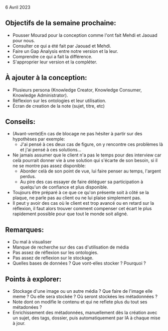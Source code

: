 6 Avril 2023

## Objectifs de la semaine prochaine:
- Pousser Mourad pour la conception comme l'ont fait Mehdi et Jaouad pour nous.
- Consulter ce qui a été fait par Jaouad et Mehdi.
- Faire un Gap Analysis entre notre version et la leur.
- Comprendre ce qui a fait la différence.
- S'approprier leur version et la compléter.

## À ajouter à la conception:
- Plusieurs persona (Knowledge Creator, Knowledge Consumer, Knowledge Administrator).
- Réflexion sur les ontologies et leur utilisation.
- Écran de creation de la note (sujet, titre, etc)

## Conseils:
- (Avant-vente)En cas de blocage ne pas hésiter à partir sur des hypothèses par exemple:
	- J'ai pensé à ces deux cas de figure, on y rencontre ces problèmes là et j'ai pensé à ces solutions...
- Ne jamais assumer que le client n'a pas le temps pour des interview car celà pourrait donner vie à une solution qui s'écarte de son besoin, si il ne se montre pas assez disponible:
	- Aborder celà de son point de vue, lui faire penser au temps, l'argent perdus. 
	- Au pire des cas essayer de faire déléguer sa participation à quelqu'un de confiance et plus disponible.
- Toujours être préparé à ce que ce qu'on présente soit à côté se la plaque, ne parle pas au client ou ne lui plaise simplement pas.
- Il peut y avoir des cas où le client est trop avancé ou en retard sur la réflexion, il faut alors trouver comment compenser cet écart le plus rapidement possible pour que tout le monde soit aligné.

## Remarques:
- Du mal à visualiser 
- Manque de recherche sur des cas d'utilisation de média
- Pas assez de réflexion sur les ontologies.
- Pas assez de reflexion sur le stockage.
- Quelles bases de données ? Que vont-elles stocker ? Pourquoi ?

## Points à explorer:
- Stockage d'une image ou un autre média ? Que faire de l'image elle meme ? Ou elle sera stockée ? Où seront stockées les métadonnées ?
- Note dont on modifie le contenu et qui ne reflete plus du tout ses métadonées ?
- Enrichissement des métadonnées, manuellement dès la création avec un sujet, des tags, dossier, puis automatiquement par IA à chaque mise à jour.
